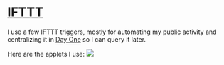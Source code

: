 # [IFTTT](https://ifttt.com)

I use a few IFTTT triggers, mostly for automating my public activity and centralizing it in [Day One](../macOS/apps/day-one.md) so I can query it later.

Here are the applets I use:
![](https://i.imgur.com/NZcJXYP.png)
